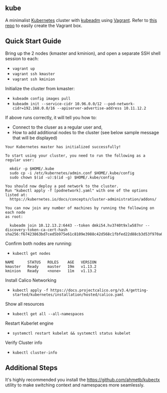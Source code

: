 ## kube
A minimalist [Kubernetes](https://kubernetes.io/) cluster with [kubeadm](https://kubernetes.io/docs/setup/independent/create-cluster-kubeadm/) using [Vagrant](https://www.vagrantup.com/intro/index.html). Refer to [this repo](https://github.com/lencap/images-centos) to easily create the Vagrant box.

## Quick Start Guide
Bring up the 2 nodes (kmaster and kminion), and open a separate SSH shell session to each:
  * `vagrant up`
  * `vagrant ssh kmaster`
  * `vagrant ssh kminion`

Initialize the cluster from kmaster:
  * `kubeadm config images pull`
  * `kubeadm init --service-cidr 10.96.0.0/12 --pod-network-cidr=192.168.0.0/16 --apiserver-advertise-address 10.11.12.2`

If above runs correctly, it will tell you how to:
  * Connect to the cluser as a regular user and,
  * How to add additional nodes to the cluster (see below sample message that will be displayed)

```
Your Kubernetes master has initialized successfully!

To start using your cluster, you need to run the following as a regular user:

  mkdir -p $HOME/.kube
  sudo cp -i /etc/kubernetes/admin.conf $HOME/.kube/config
  sudo chown $(id -u):$(id -g) $HOME/.kube/config

You should now deploy a pod network to the cluster.
Run "kubectl apply -f [podnetwork].yaml" with one of the options listed at:
  https://kubernetes.io/docs/concepts/cluster-administration/addons/

You can now join any number of machines by running the following on each node
as root:

  kubeadm join 10.12.13.2:6443 --token dmki54.hv3740t9xlw587nr --discovery-token-ca-cert-hash sha256:f67423863bd7ced5b975e61c8109e3988c42d568c1fbfed22d88cb3d53f970a0
```

Confirm both nodes are running:
  * `kubectl get nodes`

```
NAME      STATUS   ROLES    AGE   VERSION
kmaster   Ready    master   19m   v1.13.2
kminion   Ready    <none>   11m   v1.13.2
```

Install Calico Networking
  * `kubectl apply -f https://docs.projectcalico.org/v3.4/getting-started/kubernetes/installation/hosted/calico.yaml`

Show all resources
  * `kubectl get all --all-namespaces`

Restart Kuberlet engine
  * `systemctl restart kubelet && systemctl status kubelet`

Verify Cluster info
  * `kubectl cluster-info`

## Additional Steps
It's highly recommended you install the https://github.com/ahmetb/kubectx utility to make switching context and namespaces more seamlessly.
